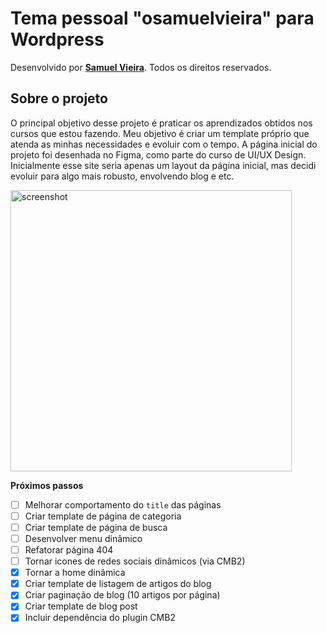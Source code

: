# Tema pessoal "osamuelvieira" para Wordpress

Desenvolvido por [**Samuel Vieira**](https://github.com/smkvieira). Todos os direitos reservados.

## Sobre o projeto

O principal objetivo desse projeto é praticar os aprendizados obtidos nos cursos que estou fazendo. Meu objetivo é criar um template próprio que atenda as minhas necessidades e evoluir com o tempo. A página inicial do projeto foi desenhada no Figma, como parte do curso de UI/UX Design. Inicialmente esse site seria apenas um layout da página inicial, mas decidi evoluir para algo mais robusto, envolvendo blog e etc.

<img src="https://i.postimg.cc/zB9HHC01/Mac-Book-Pro-i-Phone-12-Pro.png" alt="screenshot" width="450"/>

**Próximos passos**

- [ ] Melhorar comportamento do `title` das páginas
- [ ] Criar template de página de categoria
- [ ] Criar template de página de busca
- [ ] Desenvolver menu dinâmico
- [ ] Refatorar página 404
- [ ] Tornar icones de redes sociais dinâmicos (via CMB2)
- [x] Tornar a home dinâmica
- [x] Criar template de listagem de artigos do blog
- [x] Criar paginação de blog (10 artigos por página)
- [x] Criar template de blog post
- [X] Incluir dependência do plugin CMB2
